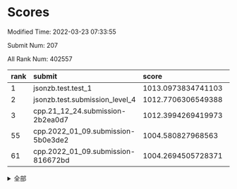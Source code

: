 # Scores

Modified Time: 2022-03-23 07:33:55

Submit Num: 207

All Rank Num: 402557

| rank |               submit               |       score        |       sigma        | pk_num |
| :--- | :--------------------------------- | :----------------- | :----------------- | :----- |
| 1    | jsonzb.test.test_1                 | 1013.0973834741103 | 0.8103881349296028 | 7778   |
| 2    | jsonzb.test.submission_level_4     | 1012.7706306549388 | 0.8052419282251617 | 7787   |
| 3    | cpp.21_12_24.submission-2b2ea0d7   | 1012.3994269419973 | 0.7856567603597872 | 7777   |
| 55   | cpp.2022_01_09.submission-5b0e3de2 | 1004.580827968563  | 0.7085900096763532 | 7781   |
| 61   | cpp.2022_01_09.submission-816672bd | 1004.2694505728371 | 0.7129867782871502 | 7781   |


<details>
<summary>全部</summary>

| rank |                 submit                 |       score        |       sigma        | pk_num |
| :--- | :------------------------------------- | :----------------- | :----------------- | :----- |
| 1    | jsonzb.test.test_1                     | 1013.0973834741103 | 0.8103881349296028 | 7778   |
| 2    | jsonzb.test.submission_level_4         | 1012.7706306549388 | 0.8052419282251617 | 7787   |
| 3    | cpp.21_12_24.submission-2b2ea0d7       | 1012.3994269419973 | 0.7856567603597872 | 7777   |
| 4    | gobigger.level_3.submission_level_3_4  | 1011.8156810907891 | 0.7576915401639684 | 7781   |
| 5    | gobigger.level_3.submission_level_3_34 | 1011.1933240881788 | 0.7631457886119896 | 7775   |
| 6    | gobigger.level_3.submission_level_3_24 | 1011.1320917120469 | 0.782467518560565  | 7780   |
| 7    | gobigger.level_3.submission_level_3_30 | 1011.1270564366615 | 0.7497183253345078 | 7782   |
| 8    | gobigger.level_3.submission_level_3_1  | 1011.037894772274  | 0.7619906263836392 | 7776   |
| 9    | gobigger.level_3.submission_level_3_43 | 1010.706392937525  | 0.7762292591615627 | 7785   |
| 10   | gobigger.level_3.submission_level_3_36 | 1010.6878925935104 | 0.7485516580640469 | 7778   |
| 11   | gobigger.level_3.submission_level_3_5  | 1010.6661194411334 | 0.7704864592971186 | 7779   |
| 12   | gobigger.level_3.submission_level_3_14 | 1010.5979065611989 | 0.7486857887176456 | 7775   |
| 13   | gobigger.level_3.submission_level_3_29 | 1010.587725986969  | 0.7597126996707174 | 7782   |
| 14   | gobigger.level_3.submission_level_3_16 | 1010.5746961602182 | 0.7622342784607176 | 7774   |
| 15   | gobigger.level_3.submission_level_3_42 | 1010.5554768736174 | 0.7452253147312283 | 7775   |
| 16   | gobigger.level_3.submission_level_3_25 | 1010.494236917178  | 0.7540172811611482 | 7781   |
| 17   | gobigger.level_3.submission_level_3_15 | 1010.4449757065896 | 0.7667594529367402 | 7783   |
| 18   | gobigger.level_3.submission_level_3_3  | 1010.4023597658718 | 0.7715680274846115 | 7778   |
| 19   | gobigger.level_3.submission_level_3_28 | 1010.3578139229945 | 0.7476718991578877 | 7784   |
| 20   | gobigger.level_3.submission_level_3_33 | 1010.3512973218398 | 0.775071882210772  | 7779   |
| 21   | gobigger.level_3.submission_level_3_48 | 1010.3371690033072 | 0.7621016482860385 | 7776   |
| 22   | gobigger.level_3.submission_level_3_27 | 1010.3344615214879 | 0.7433519323870272 | 7773   |
| 23   | gobigger.level_3.submission_level_3_0  | 1010.2550495567923 | 0.7636983635896759 | 7779   |
| 24   | gobigger.level_3.submission_level_3_46 | 1010.1827739245186 | 0.7623701274114107 | 7785   |
| 25   | gobigger.level_3.submission_level_3_19 | 1010.1211451219774 | 0.7672741183826377 | 7774   |
| 26   | gobigger.level_3.submission_level_3_11 | 1010.1103411576429 | 0.7769006673231486 | 7771   |
| 27   | gobigger.level_3.submission_level_3_45 | 1010.1051149561741 | 0.7518501104612018 | 7779   |
| 28   | gobigger.level_3.submission_level_3_49 | 1010.0741952276687 | 0.7472966278888103 | 7783   |
| 29   | gobigger.level_3.submission_level_3_23 | 1009.9837471954821 | 0.7394490088779522 | 7778   |
| 30   | gobigger.level_3.submission_level_3_10 | 1009.9759544113224 | 0.7537842959863236 | 7781   |
| 31   | gobigger.level_3.submission_level_3_37 | 1009.9178810890057 | 0.7751153949435449 | 7779   |
| 32   | gobigger.level_3.submission_level_3_41 | 1009.9067720167087 | 0.7424910279491013 | 7777   |
| 33   | gobigger.level_3.submission_level_3_9  | 1009.8548337789921 | 0.7789338168166104 | 7779   |
| 34   | gobigger.level_3.submission_level_3_32 | 1009.7778816689989 | 0.7519745796942833 | 7773   |
| 35   | gobigger.level_3.submission_level_3_20 | 1009.7745434567207 | 0.7584998313171758 | 7777   |
| 36   | gobigger.level_3.submission_level_3_40 | 1009.7694752423765 | 0.7698407936512041 | 7783   |
| 37   | gobigger.level_3.submission_level_3_35 | 1009.7304802281682 | 0.7398113430632121 | 7781   |
| 38   | gobigger.level_3.submission_level_3_12 | 1009.7138353035383 | 0.7514152553389131 | 7782   |
| 39   | gobigger.level_3.submission_level_3_39 | 1009.6347565944149 | 0.7652818021916631 | 7778   |
| 40   | gobigger.level_3.submission_level_3_47 | 1009.6099710609703 | 0.754718612224449  | 7780   |
| 41   | gobigger.level_3.submission_level_3_44 | 1009.5310831380385 | 0.7647549483119951 | 7783   |
| 42   | gobigger.level_3.submission_level_3_6  | 1009.5175767435038 | 0.7456431723852068 | 7781   |
| 43   | gobigger.level_3.submission_level_3_22 | 1009.4421182218541 | 0.7575903209746717 | 7777   |
| 44   | gobigger.level_3.submission_level_3_21 | 1009.2808622366057 | 0.7592294412801116 | 7778   |
| 45   | gobigger.level_3.submission_level_3_18 | 1009.2079316466007 | 0.7568754336126873 | 7780   |
| 46   | gobigger.level_3.submission_level_3_31 | 1009.1207396593996 | 0.730413146617703  | 7786   |
| 47   | gobigger.level_3.submission_level_3_26 | 1009.025731320363  | 0.7423778811786905 | 7777   |
| 48   | gobigger.level_3.submission_level_3_2  | 1008.9809541023756 | 0.7514734759052646 | 7782   |
| 49   | gobigger.level_3.submission_level_3_17 | 1008.9248009773445 | 0.7443229444695927 | 7781   |
| 50   | gobigger.level_3.submission_level_3_13 | 1008.9134486311184 | 0.7503497573139347 | 7778   |
| 51   | gobigger.level_3.submission_level_3_38 | 1008.686999433889  | 0.7351380938657172 | 7777   |
| 52   | gobigger.level_3.submission_level_3_8  | 1008.5168611199373 | 0.7588628314902974 | 7777   |
| 53   | gobigger.level_3.submission_level_3_7  | 1008.5020041523255 | 0.7474608452927485 | 7781   |
| 54   | gobigger.level_1.submission_level_1_35 | 1004.7342624866764 | 0.7288789642879779 | 7781   |
| 55   | cpp.2022_01_09.submission-5b0e3de2     | 1004.580827968563  | 0.7085900096763532 | 7781   |
| 56   | gobigger.level_1.submission_level_1_19 | 1004.5027565445328 | 0.7167557472894261 | 7787   |
| 57   | gobigger.level_1.submission_level_1_42 | 1004.4834717888542 | 0.7163505490801321 | 7777   |
| 58   | gobigger.level_1.submission_level_1_30 | 1004.3110354525996 | 0.725911850799354  | 7779   |
| 59   | gobigger.level_1.submission_level_1_43 | 1004.28957879692   | 0.7289182024391582 | 7780   |
| 60   | gobigger.level_1.submission_level_1_12 | 1004.2718625357247 | 0.731365187185643  | 7774   |
| 61   | cpp.2022_01_09.submission-816672bd     | 1004.2694505728371 | 0.7129867782871502 | 7781   |
| 62   | gobigger.level_1.submission_level_1_26 | 1004.1617553683781 | 0.7300561966432487 | 7777   |
| 63   | gobigger.level_1.submission_level_1_44 | 1004.1359008854972 | 0.7373492726851062 | 7780   |
| 64   | gobigger.level_1.submission_level_1_1  | 1003.9439265235936 | 0.7188665977948022 | 7780   |
| 65   | gobigger.level_1.submission_level_1_41 | 1003.8122275377626 | 0.7110785517950565 | 7775   |
| 66   | gobigger.level_1.submission_level_1_3  | 1003.790310421235  | 0.7054276041331565 | 7780   |
| 67   | gobigger.level_1.submission_level_1_33 | 1003.7521134778259 | 0.7146012619970424 | 7780   |
| 68   | gobigger.level_1.submission_level_1_18 | 1003.7261168564085 | 0.7165823764077113 | 7781   |
| 69   | gobigger.level_1.submission_level_1_7  | 1003.7231585520803 | 0.7150027251977827 | 7778   |
| 70   | gobigger.level_1.submission_level_1_9  | 1003.7163043410029 | 0.7068387073184873 | 7782   |
| 71   | gobigger.level_1.submission_level_1_23 | 1003.7078028228234 | 0.7151835303458833 | 7776   |
| 72   | gobigger.level_1.submission_level_1_20 | 1003.6513873941212 | 0.7132775848992537 | 7778   |
| 73   | gobigger.level_1.submission_level_1_29 | 1003.5645222962702 | 0.7188885363818776 | 7783   |
| 74   | gobigger.level_1.submission_level_1_49 | 1003.3825351846997 | 0.7081590462313753 | 7783   |
| 75   | gobigger.level_1.submission_level_1_4  | 1003.3472144115565 | 0.7043182953936211 | 7781   |
| 76   | gobigger.level_1.submission_level_1_45 | 1003.3304513460952 | 0.7067212418159601 | 7778   |
| 77   | gobigger.level_1.submission_level_1_2  | 1003.3220803451283 | 0.7096849941096945 | 7783   |
| 78   | gobigger.level_1.submission_level_1_32 | 1003.3133553336511 | 0.7187095293712255 | 7776   |
| 79   | gobigger.level_1.submission_level_1_8  | 1003.2473269748928 | 0.6997707510622188 | 7777   |
| 80   | gobigger.level_1.submission_level_1_38 | 1003.2270425534023 | 0.7206005216513621 | 7776   |
| 81   | gobigger.level_1.submission_level_1_27 | 1003.2019167714892 | 0.7257952997443238 | 7780   |
| 82   | gobigger.level_1.submission_level_1_47 | 1003.128649669438  | 0.7272212088463115 | 7779   |
| 83   | gobigger.level_1.submission_level_1_5  | 1003.0561693900669 | 0.7191416939051637 | 7778   |
| 84   | gobigger.level_1.submission_level_1_34 | 1003.0405582319277 | 0.7283825302964634 | 7777   |
| 85   | gobigger.level_1.submission_level_1_15 | 1002.9555837854576 | 0.7203175915396701 | 7780   |
| 86   | gobigger.level_1.submission_level_1_40 | 1002.9309993354747 | 0.7160618795626454 | 7776   |
| 87   | gobigger.level_1.submission_level_1_48 | 1002.9303130311041 | 0.7041273469709607 | 7782   |
| 88   | gobigger.level_1.submission_level_1_25 | 1002.9272527236915 | 0.7157205106880117 | 7782   |
| 89   | gobigger.level_1.submission_level_1_22 | 1002.9214504602718 | 0.7206109850790764 | 7780   |
| 90   | gobigger.level_1.submission_level_1_16 | 1002.8883237790682 | 0.711543188718778  | 7780   |
| 91   | gobigger.level_1.submission_level_1_21 | 1002.8748982926596 | 0.7236067985262961 | 7780   |
| 92   | gobigger.level_1.submission_level_1_17 | 1002.7705200042349 | 0.7128679684121707 | 7779   |
| 93   | gobigger.level_1.submission_level_1_37 | 1002.769751663055  | 0.7238325951794492 | 7784   |
| 94   | gobigger.level_1.submission_level_1_28 | 1002.7336021743979 | 0.7148579534663222 | 7774   |
| 95   | gobigger.level_1.submission_level_1_14 | 1002.7173268433867 | 0.7098900375743452 | 7781   |
| 96   | gobigger.level_1.submission_level_1_10 | 1002.7103016691685 | 0.7129197823948159 | 7780   |
| 97   | gobigger.level_1.submission_level_1_39 | 1002.687487798941  | 0.7124968956230822 | 7781   |
| 98   | gobigger.level_1.submission_level_1_36 | 1002.6783326172    | 0.7130673692080651 | 7780   |
| 99   | gobigger.level_1.submission_level_1_13 | 1002.4725401322119 | 0.7146144215089144 | 7779   |
| 100  | gobigger.level_1.submission_level_1_0  | 1002.4385490496699 | 0.7146824442964056 | 7775   |
| 101  | gobigger.level_1.submission_level_1_11 | 1002.3313588170399 | 0.7059637696612052 | 7775   |
| 102  | gobigger.level_1.submission_level_1_46 | 1002.1807306002091 | 0.7100941983330666 | 7775   |
| 103  | gobigger.level_1.submission_level_1_31 | 1002.027415354615  | 0.7072588819987945 | 7778   |
| 104  | gobigger.level_1.submission_level_1_24 | 1001.9572470235164 | 0.7087021397323048 | 7776   |
| 105  | gobigger.level_1.submission_level_1_6  | 1001.9081621924338 | 0.7048867318614286 | 7778   |
| 106  | gobigger.random.submission_random_15   | 997.6299773021135  | 0.7260707885559657 | 7773   |
| 107  | gobigger.random.submission_random_28   | 997.0362356923176  | 0.7158564490754787 | 7782   |
| 108  | gobigger.random.submission_random_22   | 997.0026528309503  | 0.7103440876739557 | 7773   |
| 109  | gobigger.random.submission_random_2    | 996.9683982043011  | 0.7192083903523085 | 7776   |
| 110  | gobigger.random.submission_random_47   | 996.9605464787974  | 0.6958941602533144 | 7776   |
| 111  | gobigger.random.submission_random_21   | 996.8965695944473  | 0.7122976870035631 | 7771   |
| 112  | gobigger.random.submission_random_27   | 996.8816242293915  | 0.7270849742131934 | 7779   |
| 113  | gobigger.random.submission_random_40   | 996.7368170419539  | 0.7212282017641354 | 7781   |
| 114  | gobigger.random.submission_random_24   | 996.6502875373825  | 0.7090330657484135 | 7780   |
| 115  | gobigger.random.submission_random_29   | 996.6210761603926  | 0.7110876559153636 | 7786   |
| 116  | gobigger.random.submission_random_17   | 996.5839276226333  | 0.7108842029927781 | 7781   |
| 117  | gobigger.random.submission_random_1    | 996.4898429079833  | 0.6928468154988117 | 7777   |
| 118  | gobigger.random.submission_random_32   | 996.4776266535457  | 0.7113112381184141 | 7777   |
| 119  | gobigger.random.submission_random_45   | 996.4621162236193  | 0.7104389545164811 | 7781   |
| 120  | gobigger.random.submission_random_3    | 996.449427237976   | 0.711008674139855  | 7781   |
| 121  | gobigger.random.submission_random_0    | 996.3976739494891  | 0.7118134422175524 | 7780   |
| 122  | gobigger.random.submission_random_19   | 996.3869050345965  | 0.7106329959089202 | 7775   |
| 123  | gobigger.random.submission_random_41   | 996.3653889077491  | 0.7114892366035978 | 7779   |
| 124  | gobigger.random.submission_random_11   | 996.3552244666241  | 0.7142252577343754 | 7781   |
| 125  | gobigger.random.submission_random_26   | 996.3368759902421  | 0.7096182085501913 | 7778   |
| 126  | gobigger.random.submission_random_31   | 996.3328741067662  | 0.7100701222013674 | 7772   |
| 127  | gobigger.random.submission_random_5    | 996.299977153654   | 0.7091313265763036 | 7783   |
| 128  | gobigger.random.submission_random_6    | 996.2576475561102  | 0.7272123222486635 | 7779   |
| 129  | gobigger.random.submission_random_20   | 996.2144066993899  | 0.7086645746456106 | 7778   |
| 130  | gobigger.random.submission_random_48   | 996.1968292608548  | 0.7176496908093488 | 7776   |
| 131  | gobigger.random.submission_random_4    | 996.1652924552344  | 0.717972570755855  | 7781   |
| 132  | gobigger.random.submission_random_12   | 996.161268484526   | 0.7214337396772292 | 7780   |
| 133  | gobigger.random.submission_random_25   | 996.1528990260022  | 0.7032531850334443 | 7770   |
| 134  | gobigger.random.submission_random_7    | 996.1413563511846  | 0.7112341769846707 | 7778   |
| 135  | gobigger.random.submission_random_43   | 996.1288425297505  | 0.7156843871630619 | 7776   |
| 136  | gobigger.random.submission_random_10   | 996.1120014184719  | 0.7132576797264119 | 7777   |
| 137  | gobigger.random.submission_random_42   | 996.0530861830218  | 0.7083100214640249 | 7783   |
| 138  | gobigger.random.submission_random_33   | 996.0311685491238  | 0.7045269162161647 | 7778   |
| 139  | gobigger.random.submission_random_14   | 995.9825476458043  | 0.7084930607950802 | 7779   |
| 140  | gobigger.random.submission_random_23   | 995.9751048977669  | 0.7150762785639833 | 7781   |
| 141  | gobigger.random.submission_random_36   | 995.875441968196   | 0.7111279254733551 | 7777   |
| 142  | gobigger.random.submission_random_13   | 995.8740536400627  | 0.7138291845635649 | 7778   |
| 143  | gobigger.random.submission_random_44   | 995.8375331678035  | 0.7076810579135296 | 7783   |
| 144  | gobigger.random.submission_random_38   | 995.6975692059877  | 0.7159218596146942 | 7777   |
| 145  | gobigger.random.submission_random_18   | 995.6728297005038  | 0.7100940949303449 | 7780   |
| 146  | gobigger.random.submission_random_9    | 995.6717410819014  | 0.7129772893042031 | 7778   |
| 147  | gobigger.random.submission_random_16   | 995.6188784492041  | 0.731047000393366  | 7781   |
| 148  | gobigger.random.submission_random_49   | 995.5595006904271  | 0.7076031902905097 | 7778   |
| 149  | gobigger.random.submission_random_8    | 995.3988531602914  | 0.719704850737768  | 7775   |
| 150  | gobigger.random.submission_random_35   | 995.2849050353263  | 0.7278640432386123 | 7775   |
| 151  | gobigger.random.submission_random_39   | 995.1298097286979  | 0.7055668578382398 | 7773   |
| 152  | gobigger.random.submission_random_37   | 995.0211203282067  | 0.7181544174642205 | 7780   |
| 153  | gobigger.random.submission_random_34   | 994.8318547500284  | 0.7178525084281897 | 7778   |
| 154  | gobigger.random.submission_random_46   | 994.728519624485   | 0.7221089333500261 | 7781   |
| 155  | gobigger.random.submission_random_30   | 994.5541748019477  | 0.7287199677489481 | 7783   |
| 156  | gobigger.level_2.submission_level_2_35 | 994.0786605539159  | 0.7304191705301817 | 7780   |
| 157  | gobigger.level_2.submission_level_2_13 | 993.6320371494387  | 0.7350368553382927 | 7778   |
| 158  | gobigger.level_2.submission_level_2_41 | 993.6283346247385  | 0.7413421174096014 | 7779   |
| 159  | gobigger.level_2.submission_level_2_2  | 993.5961443874075  | 0.7270741748660756 | 7781   |
| 160  | gobigger.level_2.submission_level_2_3  | 993.5168604045238  | 0.7345928531019053 | 7779   |
| 161  | gobigger.level_2.submission_level_2_44 | 993.3111231065743  | 0.7324784404482461 | 7773   |
| 162  | gobigger.level_2.submission_level_2_0  | 993.2023848490497  | 0.7253396287342604 | 7781   |
| 163  | gobigger.level_2.submission_level_2_23 | 993.1835919541727  | 0.7272390079225186 | 7771   |
| 164  | gobigger.level_2.submission_level_2_12 | 993.0344237897164  | 0.7290124217492527 | 7781   |
| 165  | gobigger.level_2.submission_level_2_49 | 993.0122612410461  | 0.7470375722635558 | 7780   |
| 166  | gobigger.level_2.submission_level_2_7  | 992.9687075666079  | 0.7380552618056826 | 7775   |
| 167  | gobigger.level_2.submission_level_2_16 | 992.9158755912941  | 0.752487000121558  | 7776   |
| 168  | gobigger.level_2.submission_level_2_33 | 992.7680262774106  | 0.7553746039577934 | 7780   |
| 169  | gobigger.level_2.submission_level_2_19 | 992.6762499141886  | 0.7474128765111338 | 7780   |
| 170  | gobigger.level_2.submission_level_2_27 | 992.5950241081441  | 0.7427674784530833 | 7778   |
| 171  | gobigger.level_2.submission_level_2_45 | 992.309522405424   | 0.742313068666398  | 7779   |
| 172  | gobigger.level_2.submission_level_2_1  | 992.2841389951095  | 0.743506872596807  | 7782   |
| 173  | gobigger.level_2.submission_level_2_32 | 992.2798725728754  | 0.7405862122249239 | 7780   |
| 174  | gobigger.level_2.submission_level_2_15 | 992.1547874458194  | 0.7389228179758447 | 7779   |
| 175  | gobigger.level_2.submission_level_2_38 | 992.1127206704863  | 0.7261404594620182 | 7783   |
| 176  | gobigger.level_2.submission_level_2_10 | 992.0831783687183  | 0.7412854094004556 | 7778   |
| 177  | gobigger.level_2.submission_level_2_22 | 992.0394573408228  | 0.7449178551188541 | 7783   |
| 178  | gobigger.level_2.submission_level_2_20 | 992.0260019787853  | 0.7425916031801946 | 7775   |
| 179  | gobigger.level_2.submission_level_2_21 | 991.9769247022658  | 0.7411613467997362 | 7780   |
| 180  | gobigger.level_2.submission_level_2_14 | 991.9662272302191  | 0.7534448014558924 | 7779   |
| 181  | gobigger.level_2.submission_level_2_9  | 991.9293874704285  | 0.7342843255788806 | 7781   |
| 182  | gobigger.level_2.submission_level_2_4  | 991.9098402502899  | 0.7475074624372691 | 7776   |
| 183  | gobigger.level_2.submission_level_2_18 | 991.8931450410737  | 0.7528092454895443 | 7783   |
| 184  | gobigger.level_2.submission_level_2_28 | 991.7924643279849  | 0.7599062571579225 | 7779   |
| 185  | gobigger.level_2.submission_level_2_26 | 991.7809598934892  | 0.7426387044206827 | 7775   |
| 186  | gobigger.level_2.submission_level_2_46 | 991.6407527812006  | 0.7630178551990785 | 7782   |
| 187  | gobigger.level_2.submission_level_2_30 | 991.5217316861535  | 0.7365476465066287 | 7783   |
| 188  | gobigger.level_2.submission_level_2_47 | 991.4477557843102  | 0.754264587302108  | 7776   |
| 189  | gobigger.level_2.submission_level_2_48 | 991.3957158239629  | 0.7295627387706588 | 7778   |
| 190  | gobigger.level_2.submission_level_2_39 | 991.328256057446   | 0.741502810412997  | 7784   |
| 191  | gobigger.level_2.submission_level_2_36 | 991.3264088557822  | 0.747564294850833  | 7781   |
| 192  | gobigger.level_2.submission_level_2_8  | 991.2578408034426  | 0.770076094013137  | 7779   |
| 193  | gobigger.level_2.submission_level_2_31 | 991.2360806458397  | 0.7401695747710166 | 7783   |
| 194  | gobigger.level_2.submission_level_2_17 | 991.2239672306755  | 0.7443074042680037 | 7778   |
| 195  | gobigger.level_2.submission_level_2_37 | 991.2037470488851  | 0.732629799647818  | 7782   |
| 196  | gobigger.level_2.submission_level_2_25 | 991.2030436462172  | 0.746636565555762  | 7780   |
| 197  | gobigger.level_2.submission_level_2_29 | 991.1481389434837  | 0.7563542586477353 | 7772   |
| 198  | gobigger.level_2.submission_level_2_24 | 991.0825671810094  | 0.7632472734367646 | 7777   |
| 199  | gobigger.level_2.submission_level_2_42 | 991.0127615090878  | 0.751214058359958  | 7774   |
| 200  | gobigger.level_2.submission_level_2_5  | 991.0121727681479  | 0.7371908038419613 | 7784   |
| 201  | gobigger.level_2.submission_level_2_11 | 990.9893278631698  | 0.7589724931741879 | 7774   |
| 202  | gobigger.level_2.submission_level_2_6  | 990.7268154602704  | 0.7501115968104372 | 7779   |
| 203  | gobigger.level_2.submission_level_2_43 | 990.7146591650011  | 0.762870433919176  | 7780   |
| 204  | gobigger.level_2.submission_level_2_34 | 990.5673283113936  | 0.7506045768865623 | 7777   |
| 205  | gobigger.level_2.submission_level_2_40 | 990.1986358517377  | 0.7617964523796469 | 7782   |
| 206  | gobigger.none.submission_none_0        | 978.3866410266363  | 1.2068595658585344 | 7779   |
| 207  | gobigger.none.submission_none_1        | 976.5239323245953  | 1.429295616992228  | 7780   |

</details>